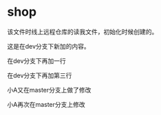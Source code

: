 # shop
该文件时线上远程仓库的读我文件，初始化时候创建的。

这是在dev分支下新加的内容。

在dev分支下再加一行

在dev分支下再加第三行

小A又在master分支上做了修改

小A再次在master分支上修改
